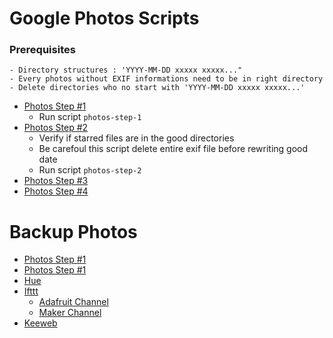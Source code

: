 Google Photos Scripts
=====================
### Prerequisites
    - Directory structures : 'YYYY-MM-DD xxxxx xxxxx..."
    - Every photos without EXIF informations need to be in right directory
    - Delete directories who no start with 'YYYY-MM-DD xxxxx xxxxx...'
  + [Photos Step #1](#adafruit-channel)
    - Run script ```photos-step-1```
  + [Photos Step #2](#maker-channel)
    - Verify if starred files are in the good directories
    - Be carefoul this script delete entire exif file before rewriting good date
    - Run script ```photos-step-2``` 
  + [Photos Step #3](#dropbox-uploader)
  + [Photos Step #4](#drive)

Backup Photos
=============
  + [Photos Step #1](#flickr-uploader)
  + [Photos Step #1](#gmusicapi-scripts)
  + [Hue](#hue-cli)
  + [Ifttt](#ifttt)
    - [Adafruit Channel](#adafruit-channel)
    - [Maker Channel](#maker-channel)
  + [Keeweb](#keeweb)
